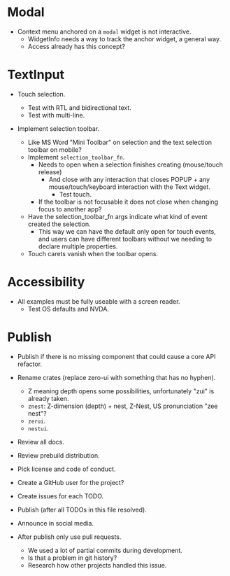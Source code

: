 # Modal

* Context menu anchored on a `modal` widget is not interactive.
    - WidgetInfo needs a way to track the anchor widget, a general way.
    - Access already has this concept?

# TextInput

* Touch selection.
    - Test with RTL and bidirectional text.
    - Test with multi-line.

* Implement selection toolbar.
    - Like MS Word "Mini Toolbar" on selection and the text selection toolbar on mobile?
    - Implement `selection_toolbar_fn`.
        - Needs to open when a selection finishes creating (mouse/touch release)
            - And close with any interaction that closes POPUP + any mouse/touch/keyboard interaction with the Text widget.
                - Test touch.
        - If the toolbar is not focusable it does not close when changing focus to another app?
    - Have the selection_toolbar_fn args indicate what kind of event created the selection.
        - This way we can have the default only open for touch events, and users can have different toolbars
          without we needing to declare multiple properties.
    - Touch carets vanish when the toolbar opens.

# Accessibility

* All examples must be fully useable with a screen reader.
    - Test OS defaults and NVDA.

# Publish

* Publish if there is no missing component that could cause a core API refactor.

* Rename crates (replace zero-ui with something that has no hyphen). 
    - Z meaning depth opens some possibilities, unfortunately "zui" is already taken.
    - `znest`: Z-dimension (depth) + nest, Z-Nest, US pronunciation "zee nest"? 
    - `zerui`.
    - `nestui`.

* Review all docs.
* Review prebuild distribution.
* Pick license and code of conduct.
* Create a GitHub user for the project?
* Create issues for each TODO.

* Publish (after all TODOs in this file resolved).
* Announce in social media.

* After publish only use pull requests.
    - We used a lot of partial commits during development.
    - Is that a problem in git history?
    - Research how other projects handled this issue.